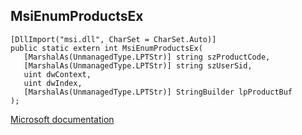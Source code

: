 ## MsiEnumProductsEx

```
[DllImport("msi.dll", CharSet = CharSet.Auto)]
public static extern int MsiEnumProductsEx(
   [MarshalAs(UnmanagedType.LPTStr)] string szProductCode,
   [MarshalAs(UnmanagedType.LPTStr)] string szUserSid,
   uint dwContext,
   uint dwIndex,
   [MarshalAs(UnmanagedType.LPTStr)] StringBuilder lpProductBuf
);
```

[Microsoft documentation](TODO)
